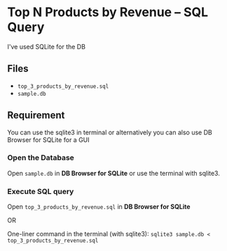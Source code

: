 # Top N Products by Revenue – SQL Query

I've used SQLite for the DB

## Files

- `top_3_products_by_revenue.sql` 
- `sample.db` 

## Requirement

You can use the sqlite3 in terminal or alternatively you can also use DB Browser for SQLite for a GUI


### Open the Database

Open `sample.db` in **DB Browser for SQLite** or use the terminal with sqlite3.

### Execute SQL query

Open `top_3_products_by_revenue.sql` in **DB Browser for SQLite**

OR

One-liner command in the terminal (with sqlite3):
`sqlite3 sample.db < top_3_products_by_revenue.sql`